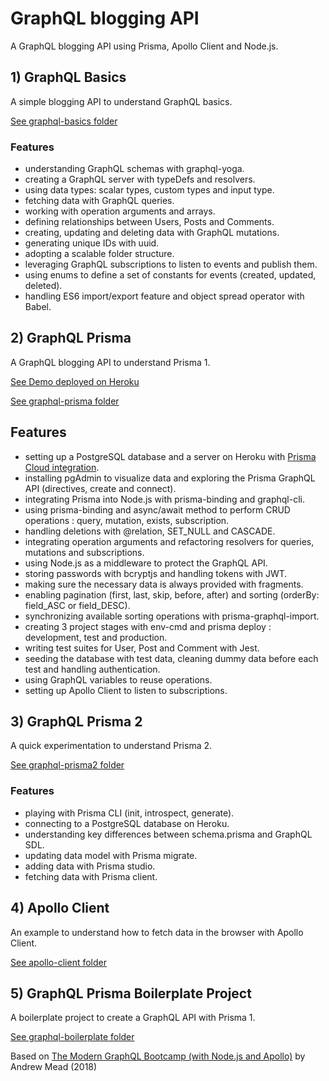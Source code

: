 # GraphQL blogging API

A GraphQL blogging API using Prisma, Apollo Client and Node.js.

## 1) GraphQL Basics

A simple blogging API to understand GraphQL basics.

[See graphql-basics folder](https://github.com/solygambas/graphql-blogging-api/tree/master/graphql-basics)

### Features

- understanding GraphQL schemas with graphql-yoga.
- creating a GraphQL server with typeDefs and resolvers.
- using data types: scalar types, custom types and input type.
- fetching data with GraphQL queries.
- working with operation arguments and arrays.
- defining relationships between Users, Posts and Comments.
- creating, updating and deleting data with GraphQL mutations.
- generating unique IDs with uuid.
- adopting a scalable folder structure.
- leveraging GraphQL subscriptions to listen to events and publish them.
- using enums to define a set of constants for events (created, updated, deleted).
- handling ES6 import/export feature and object spread operator with Babel.

## 2) GraphQL Prisma

A GraphQL blogging API to understand Prisma 1.

[See Demo deployed on Heroku](https://prisma-node-server.herokuapp.com/)

[See graphql-prisma folder](https://github.com/solygambas/graphql-blogging-api/tree/master/graphql-prisma)

## Features

- setting up a PostgreSQL database and a server on Heroku with [Prisma Cloud integration](https://www.prisma.io/blog/heroku-integration-homihof6eifi).
- installing pgAdmin to visualize data and exploring the Prisma GraphQL API (directives, create and connect).
- integrating Prisma into Node.js with prisma-binding and graphql-cli.
- using prisma-binding and async/await method to perform CRUD operations : query, mutation, exists, subscription.
- handling deletions with @relation, SET_NULL and CASCADE.
- integrating operation arguments and refactoring resolvers for queries, mutations and subscriptions.
- using Node.js as a middleware to protect the GraphQL API.
- storing passwords with bcryptjs and handling tokens with JWT.
- making sure the necessary data is always provided with fragments.
- enabling pagination (first, last, skip, before, after) and sorting (orderBy: field_ASC or field_DESC).
- synchronizing available sorting operations with prisma-graphql-import.
- creating 3 project stages with env-cmd and prisma deploy : development, test and production.
- writing test suites for User, Post and Comment with Jest.
- seeding the database with test data, cleaning dummy data before each test and handling authentication.
- using GraphQL variables to reuse operations.
- setting up Apollo Client to listen to subscriptions.

## 3) GraphQL Prisma 2

A quick experimentation to understand Prisma 2.

[See graphql-prisma2 folder](https://github.com/solygambas/graphql-blogging-api/tree/master/graphql-prisma2)

### Features

- playing with Prisma CLI (init, introspect, generate).
- connecting to a PostgreSQL database on Heroku.
- understanding key differences between schema.prisma and GraphQL SDL.
- updating data model with Prisma migrate.
- adding data with Prisma studio.
- fetching data with Prisma client.

## 4) Apollo Client

An example to understand how to fetch data in the browser with Apollo Client.

[See apollo-client folder](https://github.com/solygambas/graphql-blogging-api/tree/master/apollo-client)

## 5) GraphQL Prisma Boilerplate Project

A boilerplate project to create a GraphQL API with Prisma 1.

[See graphql-boilerplate folder](https://github.com/solygambas/graphql-blogging-api/tree/master/graphql-prisma-boilerplate)

Based on [The Modern GraphQL Bootcamp (with Node.js and Apollo)](https://www.udemy.com/course/graphql-bootcamp/) by Andrew Mead (2018)
